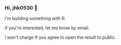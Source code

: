 ### Hi, jhk0530 👋

I'm building something with R.

If you're interested, let me know by email. 

I won't charge If you agree to open the result to public.

